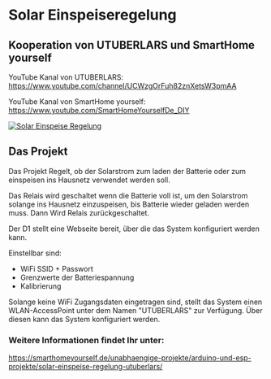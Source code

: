 # Solar Einspeiseregelung

## Kooperation von UTUBERLARS und SmartHome yourself

YouTube Kanal von UTUBERLARS: 
https://www.youtube.com/channel/UCWzgOrFuh82znXetsW3pmAA

YouTube Kanal von SmartHome yourself: 
https://www.youtube.com/SmartHomeYourselfDe_DIY

[![Solar Einspeise Regelung](http://img.youtube.com/vi/vjyYpQObzd4/0.jpg)](https://www.youtube.com/watch?v=vjyYpQObzd4 "Solar Einspeise Regelung")

## Das Projekt
Das Projekt Regelt, ob der Solarstrom zum laden der Batterie oder zum einspeisen ins Hausnetz verwendet werden soll. 

Das Relais wird geschaltet wenn die Batterie voll ist, um den Solarstrom solange ins Hausnetz einzuspeisen, bis Batterie wieder geladen werden muss. Dann Wird Relais zurückgeschaltet. 

Der D1 stellt eine Webseite bereit, über die das System konfiguriert werden kann. 

Einstellbar sind:
- WiFi SSID + Passwort
- Grenzwerte der Batteriespannung
- Kalibrierung

Solange keine WiFi Zugangsdaten eingetragen sind, stellt das System einen WLAN-AccessPoint unter dem Namen "UTUBERLARS" zur Verfügung. 
Über diesen kann das System konfiguriert werden.


### Weitere Informationen findet Ihr unter: 
https://smarthomeyourself.de/unabhaengige-projekte/arduino-und-esp-projekte/solar-einspeise-regelung-utuberlars/
